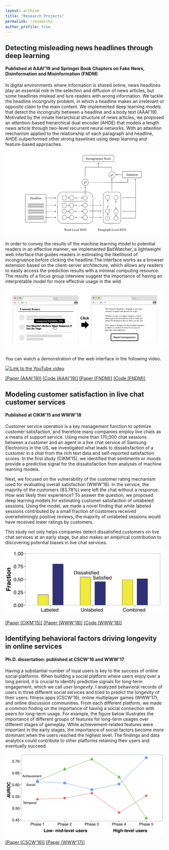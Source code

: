 ```yaml
---
layout: archive
title: "Research Projects"
permalink: /research/
author_profile: true
---
```


## Detecting misleading news headlines through deep learning
#### Published at AAAI'19 and Springer Book Chapters on Fake News, Disinformation and Misinformation (FNDM)

In digital environments where information is shared online, news headlines play an essential role in the selection and diffusion of news articles,
but some headlines mislead and lure readers with wrong information. We tackle the headline incongruity problem, in which a headline makes an irrelevant or opposite claim to the main content.
We implemented deep learning models that detect the incongruity between a headline and a body text (AAAI'19). Motivated by the innate hierarchical structure of news articles, we proposed an attention-based hierarchical dual encoder (AHDE) that models a length news article through two-level recurrent neural networks. With an attention mechanism applied to the relationship of each paragraph and headline, AHDE outperformed other strong baselines using deep learning and feature-based approaches.

![Model structure](/images/fig_ahde_model_vec.png)

In order to convey the results of the machine learning model to potential readers in an effective manner, we implemented BaitWatcher, a lightweight web interface that guides readers in estimating the likelihood of incongruence before clicking the headline.The interface works as a browser extension based on the client-server architecture, which allows any readers to easily access the prediction results with a minimal computing resource. The results of a focus group interview suggest the importance of having an interpretable model for more effective usage in the wild.

![Baitwatcher design](/images/fig_bait_all_vec.png)

You can watch a demonstration of the web interface in the following video.

[![Link to the YouTube video](https://img.youtube.com/vi/XehbK4YqsYI/0.jpg)](https://www.youtube.com/watch?v=XehbK4YqsYI)

[[Paper (AAAI'19)]](https://www.aaai.org/ojs/index.php/AAAI/article/view/3756)
[[Code (AAAI'19)]](https://github.com/david-yoon/detecting-incongruity)
[[Paper (FNDM)]](https://link.springer.com/chapter/10.1007/978-3-030-42699-6_12)
[[Code (FNDM)]](https://github.com/bywords/BaitWatcher)





## Modeling customer satisfaction in live chat customer services
#### Published at CIKM'15 and WWW'18

Customer service operation is a key management function to optimize customer satisfaction, and therefore many companies employ live chats as a means of support service. Using more than 170,000 chat sessions between a customer and an agent in a live chat service of Samsung Electronics in the US, we investigated what leads to dissatisfaction of a customer in a chat from the rich text data and self-reported satisfaction scores.
In the first study (CIKM'15), we identified that sentiments or moods provide a predictive signal for the dissatisfaction from analyses of machine learning models.

Next, we focused on the vulnerability of the customer rating mechanism used for evaluating overall satisfaction (WWW'18). In the service, the majority of the customers (83.78%) were left the chat without a response. How was likely their experience? To answer the question, we proposed deep learning models for estimating customer satisfaction of unlabeled sessions. Using the model, we made a novel finding that while labeled sessions contributed by a small fraction of customers received overwhelmingly positive reviews, the majority of unlabeled sessions would have received lower ratings by customers.

This study not only helps companies detect dissatisfied customers on live chat services at an early stage, but also makes an empirical contribution to discovering potential biases in live chat services. 

![Distribution of customer satisfaction across different types of datasets](/images/www18_dist.png)

[[Paper (CIKM'15)]](https://dl.acm.org/doi/abs/10.1145/2806416.2806621)
[[Paper (WWW'18)]](https://dl.acm.org/doi/abs/10.1145/3184558.3186579)
[[Code (WWW'18)]](https://github.com/bywords/Positivity-Bias-Livechat)



## Identifying behavioral factors driving longevity in online services
#### Ph.D. dissertation: published at CSCW'16 and WWW'17

Having a substantial number of loyal users is key to the success of online social platforms. When building a social platform where users enjoy over a long period, it is crucial to identify predictive signals for long-term engagement, which we call *user longevity*.
I analyzed behavioral records of users in three different social services and tried to predict the longevity of their users: fitness apps (CSCW'16), online multiplayer games (WWW'17), and online discussion communities.
From each different platform, we made a common finding on the importance of having a social connection with peers for long-term usage. For example, the figure below illustrates the importance of different groups of features for long-term usages over different stages of gameplay. While achievement-related features were important in the early stages, the importance of social factors become more dominant when the users reached the highest level. The findings and data analytics could contribute to other platforms retaining their users and eventually succeed.

![Importance of three different factors over time](/images/www17_perf.png)

[[Paper (CSCW'16)]](https://dl.acm.org/doi/abs/10.1145/2818048.2819921)
[[Paper (WWW'17)]](https://dl.acm.org/doi/abs/10.1145/3041021.3054176)